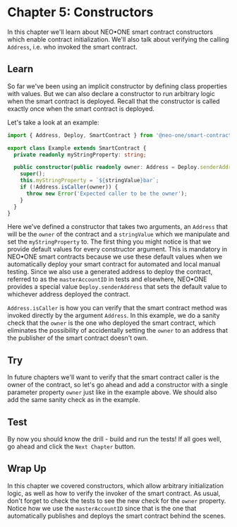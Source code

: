 # Chapter 5: Constructors

In this chapter we'll learn about NEO•ONE smart contract constructors which enable contract initialization. We'll also talk about verifying the calling `Address`, i.e. who invoked the smart contract.

## Learn

So far we've been using an implicit constructor by defining class properties with values. But we can also declare a constructor to run arbitrary logic when the smart contract is deployed. Recall that the constructor is called exactly once when the smart contract is deployed.

Let's take a look at an example:

```typescript
import { Address, Deploy, SmartContract } from '@neo-one/smart-contract';

export class Example extends SmartContract {
  private readonly myStringProperty: string;

  public constructor(public readonly owner: Address = Deploy.senderAddress, stringValue: string = 'foo') {
    super();
    this.myStringProperty = `${stringValue}bar`;
    if (!Address.isCaller(owner)) {
      throw new Error('Expected caller to be the owner');
    }
  }
}
```

Here we've defined a constructor that takes two arguments, an `Address` that will be the `owner` of the contract and a `stringValue` which we manipulate and set the `myStringProperty` to. The first thing you might notice is that we provide default values for every constructor argument. This is mandatory in NEO•ONE smart contracts because we use these default values when we automatically deploy your smart contract for automated and local manual testing. Since we also use a generated address to deploy the contract, referred to as the `masterAccountID` in tests and elsewhere, NEO•ONE provides a special value `Deploy.senderAddress` that sets the default value to whichever address deployed the contract.

`Address.isCaller` is how you can verify that the smart contract method was invoked directly by the argument `Address`. In this example, we do a sanity check that the `owner` is the one who deployed the smart contract, which eliminates the possibility of accidentally setting the `owner` to an address that the publisher of the smart contract doesn't own.

## Try

In future chapters we'll want to verify that the smart contract caller is the owner of the contract, so let's go ahead and add a constructor with a single parameter property `owner` just like in the example above. We should also add the same sanity check as in the example.

## Test

By now you should know the drill - build and run the tests! If all goes well, go ahead and click the `Next Chapter` button.

## Wrap Up

In this chapter we covered constructors, which allow arbitrary initialization logic, as well as how to verify the invoker of the smart contract. As usual, don't forget to check the tests to see the new check for the `owner` property. Notice how we use the `masterAccountID` since that is the one that automatically publishes and deploys the smart contract behind the scenes.
